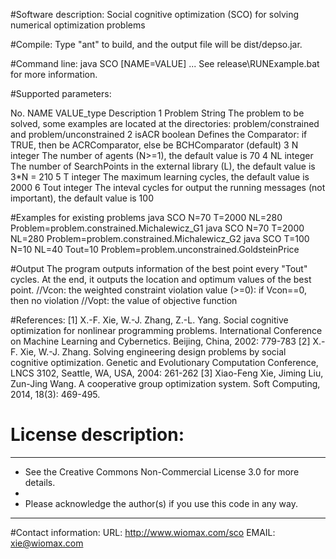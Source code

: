 #Software description:
Social cognitive optimization (SCO) for solving numerical optimization problems

#Compile: Type "ant" to build, and the output file will be dist/depso.jar.

#Command line: 
java SCO [NAME=VALUE] ...
See release\RUNExample.bat for more information.

#Supported parameters:

No. NAME    VALUE_type  Description
1  Problem  String      The problem to be solved, some examples are located at the directories: problem/constrained and problem/unconstrained
2  isACR    boolean     Defines the Comparator: if TRUE, then be ACRComparator, else be BCHComparator (default)
3  N        integer     The number of agents (N>=1), the default value is 70
4  NL       integer     The number of SearchPoints in the external library (L), the default value is 3*N = 210
5  T        integer     The maximum learning cycles, the default value is 2000
6  Tout     integer     The inteval cycles for output the running messages (not important), the default value is 100

#Examples for existing problems
java SCO N=70 T=2000 NL=280 Problem=problem.constrained.Michalewicz_G1 
java SCO N=70 T=2000 NL=280 Problem=problem.constrained.Michalewicz_G2 
java SCO T=100 N=10 NL=40 Tout=10 Problem=problem.unconstrained.GoldsteinPrice 

#Output
The program outputs information of the best point every "Tout" cycles.
At the end, it outputs the location and optimum values of the best point.
//Vcon: the weighted constraint violation value (>=0): if Vcon==0, then no violation
//Vopt: the value of objective function

#References:
[1] X.-F. Xie, W.-J. Zhang, Z.-L. Yang. Social cognitive optimization for nonlinear programming
  problems. International Conference on Machine Learning and Cybernetics. Beijing, China, 
  2002: 779-783
[2] X.-F. Xie, W.-J. Zhang. Solving engineering design problems by social cognitive optimization. 
  Genetic and Evolutionary Computation Conference, LNCS 3102, Seattle, WA, USA, 2004: 261-262
[3] Xiao-Feng Xie, Jiming Liu, Zun-Jing Wang. A cooperative group optimization system. Soft Computing, 
  2014, 18(3): 469-495.

# License description:
 *******************************************************************
 * See the Creative Commons Non-Commercial License 3.0 for more details.
 *
 * Please acknowledge the author(s) if you use this code in any way.
 *******************************************************************

#Contact information:
URL:   http://www.wiomax.com/sco
EMAIL: xie@wiomax.com
